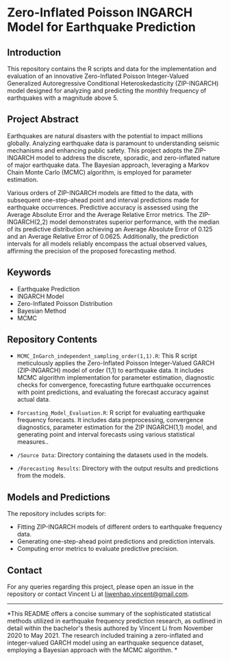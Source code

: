 # Zero-Inflated Poisson INGARCH Model for Earthquake Prediction

## Introduction

This repository contains the R scripts and data for the implementation and evaluation of an innovative Zero-Inflated Poisson Integer-Valued Generalized Autoregressive Conditional Heteroskedasticity (ZIP-INGARCH) model designed for analyzing and predicting the monthly frequency of earthquakes with a magnitude above 5.

## Project Abstract

Earthquakes are natural disasters with the potential to impact millions globally. Analyzing earthquake data is paramount to understanding seismic mechanisms and enhancing public safety. This project adopts the ZIP-INGARCH model to address the discrete, sporadic, and zero-inflated nature of major earthquake data. The Bayesian approach, leveraging a Markov Chain Monte Carlo (MCMC) algorithm, is employed for parameter estimation.

Various orders of ZIP-INGARCH models are fitted to the data, with subsequent one-step-ahead point and interval predictions made for earthquake occurrences. Predictive accuracy is assessed using the Average Absolute Error and the Average Relative Error metrics. The ZIP-INGARCH(2,2) model demonstrates superior performance, with the median of its predictive distribution achieving an Average Absolute Error of 0.125 and an Average Relative Error of 0.0625. Additionally, the prediction intervals for all models reliably encompass the actual observed values, affirming the precision of the proposed forecasting method.

## Keywords

- Earthquake Prediction
- INGARCH Model
- Zero-Inflated Poisson Distribution
- Bayesian Method
- MCMC

## Repository Contents

- `MCMC_InGarch_independent_sampling_order(1,1).R`: This R script meticulously applies the Zero-Inflated Poisson Integer-Valued GARCH (ZIP-INGARCH) model of order (1,1) to earthquake data. It includes MCMC algorithm implementation for parameter estimation, diagnostic checks for convergence, forecasting future earthquake occurrences with point predictions, and evaluating the forecast accuracy against actual data.

- `Forcasting_Model_Evaluation.R`: R script for evaluating earthquake frequency forecasts. It includes data preprocessing, convergence diagnostics, parameter estimation for the ZIP INGARCH(1,1) model, and generating point and interval forecasts using various statistical measures..
- `/Source Data`: Directory containing the datasets used in the models.
- `/Forecasting Results`: Directory with the output results and predictions from the models.

## Models and Predictions

The repository includes scripts for:

- Fitting ZIP-INGARCH models of different orders to earthquake frequency data.
- Generating one-step-ahead point predictions and prediction intervals.
- Computing error metrics to evaluate predictive precision.




## Contact

For any queries regarding this project, please open an issue in the repository or contact Vincent Li at liwenhao.vincent@gmail.com.

---

*This README offers a concise summary of the sophisticated statistical methods utilized in earthquake frequency prediction research, as outlined in detail within the bachelor's thesis authored by Vincent Li from November 2020 to May 2021. The research included training a zero-inflated and integer-valued GARCH model using an earthquake sequence dataset, employing a Bayesian approach with the MCMC algorithm. *

